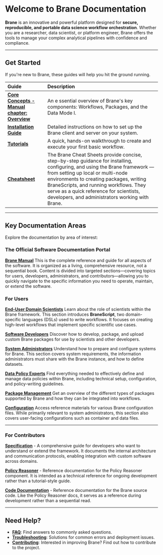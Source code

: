 # Welcome to Brane Documentation

**Brane** is an innovative and powerful platform designed for **secure, reproducible, and portable data science workflow orchestration**. Whether you are a researcher, data scientist, or platform engineer, Brane offers the tools to manage your complex analytical pipelines with confidence and compliance.

---

## Get Started

If you're new to Brane, these guides will help you hit the ground running.

| Guide | Description |
| :--- | :--- |
| **[Core Concepts - Manual chapter: Overview](https://braneframework.github.io/manual/overview.html)** | An e    ssential overview of Brane's key components: Workflows, Packages, and the Data Mode    l. |
| **[Installation Guide](installation.md)** | Detailed instructions on how to set up the Brane client and server on your system. |
| **[Tutorials](tutorials.md)** | A quick, hands-on walkthrough to create and execute your first basic workflow. |
| **[Cheatsheet](cheatsheets.md)** | The Brane Cheat Sheets provide concise, step-by-step guidance for installing, configuring, and using the Brane framework — from setting up local or multi-node environments to creating packages, writing BraneScripts, and running workflows. They serve as a quick reference for scientists, developers, and administrators working with Brane.  |

---

## Key Documentation Areas

Explore the documentation by area of interest:

### The Official Software Documentation Portal

**[Brane Manual](https://braneframework.github.io/manual/)**
This is the complete reference and guide for all aspects of the software. It is organized as a living, comprehensive resource, not a sequential book. Content is divided into targeted sections—covering topics for users, developers, administrators, and contributors—allowing you to quickly navigate to the specific information you need to operate, maintain, or extend the software.

### For Users

**[End-User Domain Scientists](https://braneframework.github.io/manual/scientists/introduction.html)**
Learn about the role of scientists within the Brane framework. This section introduces **BraneScript**, two domain-specific languages (DSLs) used to write workflows. It focuses on creating high-level workflows that implement specific scientific use cases.

**[Software Developers](https://braneframework.github.io/manual/software-engineers/introduction.html)**
Discover how to develop, package, and upload custom Brane packages for use by scientists and other developers.

**[System Administrators](https://braneframework.github.io/manual/system-admins/introduction.html)**
Understand how to prepare and configure systems for Brane. This section covers system requirements, the information administrators must share with the Brane instance, and how to define datasets.

**[Data Policy Experts](https://braneframework.github.io/manual/policy-experts/introduction.html)**
Find everything needed to effectively define and manage data policies within Brane, including technical setup, configuration, and policy-writing guidelines.

**[Package Management](https://braneframework.github.io/manual/packages/introduction.html)**
Get an overview of the different types of packages supported by Brane and how they can be integrated into workflows.

**[Configuration](https://braneframework.github.io/manual/config/introduction.html)**
Access reference materials for various Brane configuration files. While primarily relevant to system administrators, this section also covers user-facing configurations such as container and data files.

---
### For Contributors

**[Specification](https://braneframework.github.io/specification/)** - A comprehensive guide for developers who want to understand or extend the framework. It documents the internal architecture and communication protocols, enabling integration with custom software across domains.

**[Policy Reasoner](https://braneframework.github.io/policy-reasoner)** - Reference documentation for the Policy Reasoner component. It is intended as a technical reference for ongoing development rather than a tutorial-style guide.

**[Code Documentation](https://braneframework.github.io/policy-reasoner)** - Reference documentation for the Brane source code. Like the Policy Reasoner docs, it serves as a reference during development rather than a sequential read.

---
## Need Help?

* **[FAQ](faq.md)**: Find answers to commonly asked questions.
* **[Troubleshooting](troubleshooting.md)**: Solutions for common errors and deployment issues.
* **[Contributing](https://github.com/BraneFramework)**: Interested in improving Brane? Find out how to contribute to the project.
